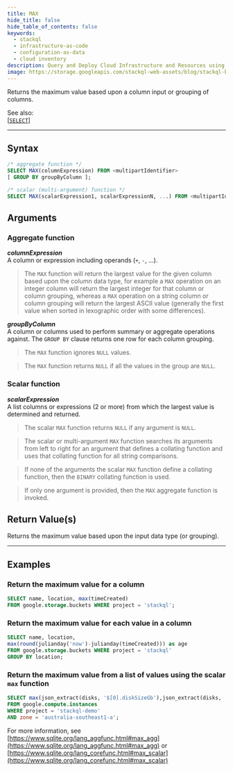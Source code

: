 ```yaml
---
title: MAX
hide_title: false
hide_table_of_contents: false
keywords:
  - stackql
  - infrastructure-as-code
  - configuration-as-data
  - cloud inventory
description: Query and Deploy Cloud Infrastructure and Resources using SQL
image: https://storage.googleapis.com/stackql-web-assets/blog/stackql-blog-post-featured-image.png
---
```

Returns the maximum value based upon a column input or grouping of columns.  

See also:  
[[` SELECT `]](/docs/language-spec/select) 

* * * 

## Syntax

```sql
/* aggregate function */
SELECT MAX(columnExpression) FROM <multipartIdentifier>
[ GROUP BY groupByColumn ];
```
```sql
/* scalar (multi-argument) function */
SELECT MAX(scalarExpression1, scalarExpressionN, ...) FROM <multipartIdentifier>;
```

## Arguments

### Aggregate function

__*columnExpression*__  
A column or expression including operands (`+`, `-`, ...).

> The `MAX` function will return the largest value for the given column based upon the column data type, for example a `MAX` operation on an integer column will return the largest integer for that column or column grouping, whereas a `MAX` operation on a string column or column grouping will return the largest ASCII value (generally the first value when sorted in lexographic order with some differences).

__*groupByColumn*__  
A column or columns used to perform summary or aggregate operations against.  The `GROUP BY` clause returns one row for each column grouping.

> The `MAX` function ignores `NULL` values.

> The `MAX` function returns `NULL` if all the values in the group are `NULL`.

### Scalar function

__*scalarExpression*__  
A list columns or expressions (2 or more) from which the largest value is determined and returned. 

> The scalar `MAX` function returns `NULL` if any argument is `NULL`. 

> The scalar or multi-argument `MAX` function searches its arguments from left to right for an argument that defines a collating function and uses that collating function for all string comparisons. 

> If none of the arguments the scalar `MAX` function define a collating function, then the `BINARY` collating function is used. 

> If only one argument is provided, then the `MAX` aggregate function is invoked.

## Return Value(s)

Returns the maximum value based upon the input data type (or grouping).

* * *

## Examples

### Return the maximum value for a column

```sql
SELECT name, location, max(timeCreated) 
FROM google.storage.buckets WHERE project = 'stackql';
```

### Return the maximum value for each value in a column

```sql
SELECT name, location,
max(round(julianday('now')-julianday(timeCreated))) as age
FROM google.storage.buckets WHERE project = 'stackql'
GROUP BY location;
```

### Return the maximum value from a list of values using the scalar `max` function

```sql
SELECT max(json_extract(disks, '$[0].diskSizeGb'),json_extract(disks, '$[1].diskSizeGb')) as largest_disk
FROM google.compute.instances 
WHERE project = 'stackql-demo' 
AND zone = 'australia-southeast1-a';
```

For more information, see [https://www.sqlite.org/lang_aggfunc.html#max_agg](https://www.sqlite.org/lang_aggfunc.html#max_agg) or [https://www.sqlite.org/lang_corefunc.html#max_scalar](https://www.sqlite.org/lang_corefunc.html#max_scalar)